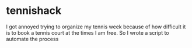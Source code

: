# tennishack
I got annoyed trying to organize my tennis week because of how difficult it is to book a tennis court at the times I am free. So I wrote a script to automate the process
